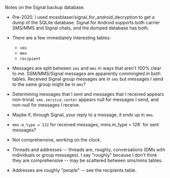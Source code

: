Notes on the Signal backup database.

* Pre-2020. I used mossblaser/signal_for_android_decryption to get a dump of the
  SQLite database. Signal for Android supports both carrier SMS/MMS and Signal
  chats, and the dumped database has both.

* There are a few immediately interesting tables:
  - `sms`
  - `mms`
  - `recipient`

* Messages are split between `sms` and `mms` in ways that aren't 100% clear to
  me. SSM/MMS/Signal messages are apparently commingled in both tables. Received
  Signal group messages are in `sms` but messages I send to the same group might
  be in `mms`?

* Determining messages that I sent and messages that I received appears
  non-trivial. `sms.service_center` appears null for messages I send, and
  non-null for messages I receive.

* Maybe if, through Signal, your reply to a message, it ends up in `mms`.

* `mms.m_type = 132` for received messages, mms.m_type = 128` for sent messages?

* Not comprehensive, working on the clock.

* Threads and addresses -- threads are, roughly, conversations (DMs with
  individuals or group messages). I say "roughly" because I don't think they are
  comprehensive -- may be scattered between sms/mms tables.

* Addresses are roughly "people" -- see the recipients table.

